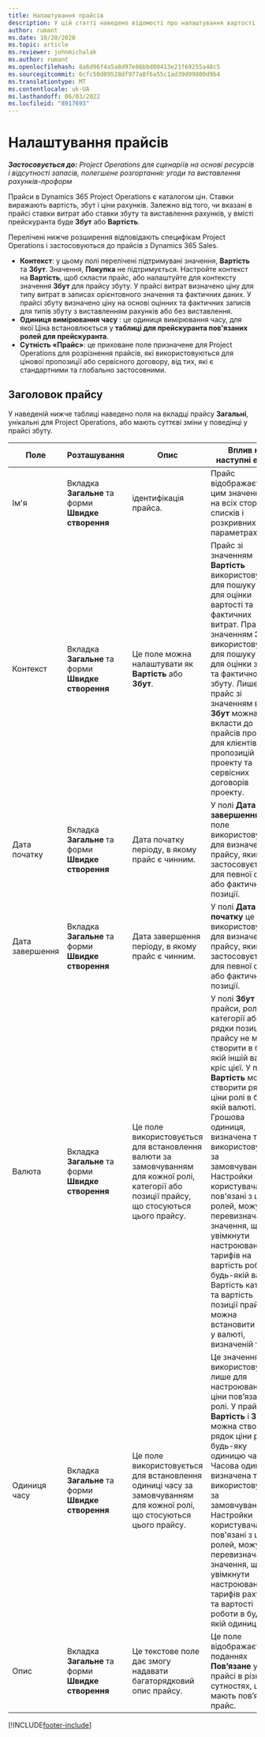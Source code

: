 ```yaml
---
title: Налаштування прайсів
description: У цій статті наведено відомості про налаштування вартості та прайсів.
author: rumant
ms.date: 10/20/2020
ms.topic: article
ms.reviewer: johnmichalak
ms.author: rumant
ms.openlocfilehash: 8a6d96f4a5a8d97e86bbd00413e21f69255a48c5
ms.sourcegitcommit: 6cfc50d89528df977a8f6a55c1ad39d99800d9b4
ms.translationtype: MT
ms.contentlocale: uk-UA
ms.lasthandoff: 06/03/2022
ms.locfileid: "8917693"
---
```

# <a name="set-up-price-lists"></a>Налаштування прайсів

_**Застосовується до:** Project Operations для сценаріїв на основі ресурсів і відсутності запасів, полегшене розгортання: угоди та виставлення рахунків-проформ_

Прайси в Dynamics 365 Project Operations є каталогом цін. Ставки виражають вартість, збут і ціни рахунків. Залежно від того, чи вказані в прайсі ставки витрат або ставки збуту та виставлення рахунків, у вмісті прейскуранта буде **Збут** або **Вартість**.

Перелічені нижче розширення відповідають специфікам Project Operations і застосовуються до прайсів з Dynamics 365 Sales.

- **Контекст**: у цьому полі перелічені підтримувані значення, **Вартість** та **Збут**. Значення, **Покупка** не підтримується. Настройте контекст на **Вартість**, щоб скласти прайс, або налаштуйте для контексту значення **Збут** для прайсу збуту. У прайсі витрат визначено ціну для типу витрат в записах орієнтовного значення та фактичних даних. У прайсі збуту визначено ціну на основі оцінних та фактичних записів для типів збуту з виставленням рахунків або без виставлення.
- **Одиниця вимірювання часу** : це одиниця вимірювання часу, для якої Ціна встановлюється у **таблиці для прейскуранта пов'язаних ролей для прейскуранта**.
- **Сутність «Прайс»**: це приховане поле призначене для Project Operations для розрізнення прайсів, які використовуються для цінової пропозиції або сервісного договору, від тих, які є стандартними та глобально застосовними.

## <a name="price-list-header"></a>Заголовок прайсу

У наведеній нижче таблиці наведено поля на вкладці прайсу **Загальні**, унікальні для Project Operations, або мають суттєві зміни у поведінці у прайсі збуту.

| Поле | Розташування | Опис | Вплив на наступні етапи |
| --- | --- | --- | --- |
| Ім'я | Вкладка **Загальне** та форми **Швидке створення** | ідентифікація прайса. | Прайс відображається з цим значенням на всіх сторінках списків і розкривних параметрах.|
| Контекст | Вкладка **Загальне** та форми **Швидке створення** | Це поле можна налаштувати як **Вартість** або **Збут**. | Прайс зі значенням **Вартість** використовується для пошуку ціни для оцінки вартості та фактичних витрат. Прайс зі значенням **Збут** використовується для пошуку ціни для оцінки збуту та фактичного збуту. Лише прайс зі значенням вмісту **Збут** можна вкласти до прайсів проекту для клієнтів, пропозицій проекту та сервісних договорів проекту. |
| Дата початку | Вкладка **Загальне** та форми **Швидке створення** | Дата початку періоду, в якому прайс є чинним. | У полі **Дата завершення** це поле використовується для визначення прайсу, який застосовується для певної оцінки або фактичної позиції. |
| Дата завершення | Вкладка **Загальне** та форми **Швидке створення** | Дата завершення періоду, в якому прайс є чинним. | У полі **Дата початку** це поле використовується для визначення прайсу, який застосовується для певної оцінки або фактичної позиції. |
| Валюта | Вкладка **Загальне** та форми **Швидке створення** | Це поле використовується для встановлення валюти за замовчуванням для кожної ролі, категорії або позиції прайсу, що стосуються цього прайсу. | У полі **Збут** прайси, ролі, категорії або рядки позиції прайсу не можна створити в будь-якій іншій валюті кріс цієї. У прайсі **Вартість** можна створити рядок ціни ролі в будь-якій валюті. Грошова одиниця, визначена тут, використовується за замовчуванням. Настройки користувача, пов'язані з цінами ролей, можуть перевизначати це значення, щоб увімкнути настроювання тарифів на вартість роботи в будь-якій валюті. Вартість категорії та вартість позиції прайсу можна встановити тільки у валюті, визначеній тут. |
| Одиниця часу | Вкладка **Загальне** та форми **Швидке створення** | Це поле використовується для встановлення одиниці часу за замовчуванням для кожної ролі, що стосуються цього прайсу. | Це значення поля використовується лише для настроювання ціни пов’язаної ролі. У прайсах **Вартість** і **Збут** можна створити рядок ціни ролі за будь-яку одиницю часу. Часова одиниця, визначена тут, використовується за замовчуванням. Настройки користувача, пов'язані з цінами ролей, можуть перевизначати це значення, щоб увімкнути настроювання тарифів рахунку та вартості роботи в будь-якій одиниці часу. |
| Опис | Вкладка **Загальне** та форми **Швидке створення** | Це текстове поле дає змогу надавати багаторядковий опис прайсу. | Це поле відображається у поданнях **Пов’язане** у прайсі в різних сутностях, що мають пов’язаний прайс. |


[!INCLUDE[footer-include](../includes/footer-banner.md)]